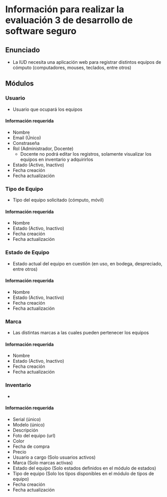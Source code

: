 # Información para realizar la evaluación 3 de desarrollo de software seguro

## Enunciado 
- La IUD necesita una aplicación web para registrar distintos 
equipos de cómputo (computadores, mouses, teclados, entre otros)

## Módulos 

### Usuario
- Usuario que ocupará los equipos

#### Información requerida
- Nombre
- Email (Único)     
- Constraseña
- Rol (Administrador, Docente)
    - Docente no podrá editar los registros, solamente visualizar los equipos en inventario y adquirirlos
- Estado (Activo, Inactivo)
- Fecha creación 
- Fecha actualización 

### Tipo de Equipo
- Tipo del equipo solicitado (cómputo, móvil) 

#### Información requerida
- Nombre
- Estado (Activo, Inactivo)
- Fecha creación 
- Fecha actualización 

### Estado de Equipo 
- Estado actual del equipo en cuestión (en uso, en bodega, despreciado, entre otros)

#### Información requerida
- Nombre
- Estado (Activo, Inactivo)
- Fecha creación 
- Fecha actualización 

### Marca
- Las distintas marcas a las cuales pueden pertenecer los equipos 

#### Información requerida
- Nombre
- Estado (Activo, Inactivo)
- Fecha creación 
- Fecha actualización 

### Inventario 
- 

#### Información requerida
- Serial (único)
- Modelo (único)
- Descripción
- Foto del equipo (url)
- Color
- Fecha de compra
- Precio 
- Usuario a cargo (Solo usuarios activos) 
- Marca (Solo marcas activas)
- Estado del equipo (Solo estados definidos en el módulo de estados)
- Tipo de equipo (Solo los tipos disponibles en el módulo de tipos de equipo)
- Fecha creación 
- Fecha actualización 